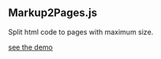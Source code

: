 ## Markup2Pages.js

Split html code to pages with maximum size.

[see the demo](https://osobrevilla.github.io/Markup2Pages.js)
